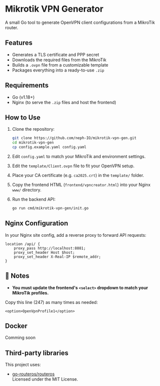 # Mikrotik VPN Generator

A small Go tool to generate OpenVPN client configurations from a MikroTik router.

##  Features

- Generates a TLS certificate and PPP secret
- Downloads the required files from the MikroTik
- Builds a `.ovpn` file from a customizable template
- Packages everything into a ready-to-use `.zip`

##  Requirements

- Go (v1.18+)
- Nginx (to serve the `.zip` files and host the frontend)

##  How to Use

1. Clone the repository:
    ```bash
    git clone https://github.com/neph-IO/mikrotik-vpn-gen.git
    cd mikrotik-vpn-gen
    cp config.example.yaml config.yaml
    ```

2. Edit `config.yaml` to match your MikroTik and environment settings.

3. Edit the `template/Client.ovpn` file to fit your OpenVPN setup.

4. Place your CA certificate (e.g. `ca2025.crt`) in the `template/` folder.

5. Copy the frontend HTML (`frontend/vpncreator.html`) into your Nginx `www/` directory.

6. Run the backend API:
    ```bash
    go run cmd/mikrotik-vpn-gen/init.go
    ```

##  Nginx Configuration

In your Nginx site config, add a reverse proxy to forward API requests:

```nginx
location /api/ {
    proxy_pass http://localhost:8081;
    proxy_set_header Host $host;
    proxy_set_header X-Real-IP $remote_addr;
}
 ```
## 📝 Notes

- **You must update the frontend's `<select>` dropdown to match your MikroTik profiles.**  

Copy this line (247) as many times as needed:
 ```
<option>OpenVpnProfile1</option>
```

## Docker

Comming soon

## Third-party libraries

This project uses:

- [go-routeros/routeros](https://github.com/go-routeros/routeros)  
  Licensed under the MIT License.
